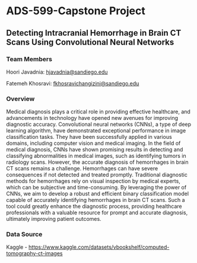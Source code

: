 # ADS-599-Capstone Project

## Detecting Intracranial Hemorrhage in Brain CT Scans Using Convolutional Neural Networks

### Team Members
Hoori Javadnia: hjavadnia@sandiego.edu

Fatemeh Khosravi: fkhosravichangizini@sandiego.edu

### Overview
Medical diagnosis plays a critical role in providing effective healthcare, and advancements in technology have opened new avenues for improving diagnostic accuracy. Convolutional neural networks (CNNs), a type of deep learning algorithm, have demonstrated exceptional performance in image classification tasks. They have been successfully applied in various domains, including computer vision and medical imaging. In the field of medical diagnosis, CNNs have shown promising results in detecting and classifying abnormalities in medical images, such as identifying tumors in radiology scans. However, the accurate diagnosis of hemorrhages in brain CT scans remains a challenge. Hemorrhages can have severe consequences if not detected and treated promptly. Traditional diagnostic methods for hemorrhages rely on visual inspection by medical experts, which can be subjective and time-consuming. By leveraging the power of CNNs, we aim to develop a robust and efficient binary classification model capable of accurately identifying hemorrhages in brain CT scans. Such a tool could greatly enhance the diagnostic process, providing healthcare professionals with a valuable resource for prompt and accurate diagnosis, ultimately improving patient outcomes.

### Data Source
Kaggle - https://www.kaggle.com/datasets/vbookshelf/computed-tomography-ct-images

 
